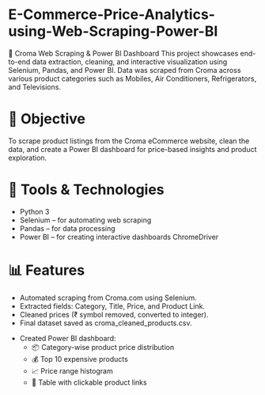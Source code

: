 # E-Commerce-Price-Analytics-using-Web-Scraping-Power-BI
🛒 Croma Web Scraping & Power BI Dashboard
This project showcases end-to-end data extraction, cleaning, and interactive visualization using Selenium, Pandas, and Power BI. Data was scraped from Croma across various product categories such as Mobiles, Air Conditioners, Refrigerators, and Televisions.

# 📌 Objective
To scrape product listings from the Croma eCommerce website, clean the data, and create a Power BI dashboard for price-based insights and product exploration.

# 🚀 Tools & Technologies
* Python 3
* Selenium – for automating web scraping
* Pandas – for data processing
* Power BI – for creating interactive dashboards
ChromeDriver

# 📊 Features
* Automated scraping from Croma.com using Selenium.
* Extracted fields: Category, Title, Price, and Product Link.
* Cleaned prices (₹ symbol removed, converted to integer).
* Final dataset saved as croma_cleaned_products.csv.

- Created Power BI dashboard:
    * 📦 Category-wise product price distribution
    * 💰 Top 10 expensive products
    * 📈 Price range histogram
    * 🔗 Table with clickable product links



